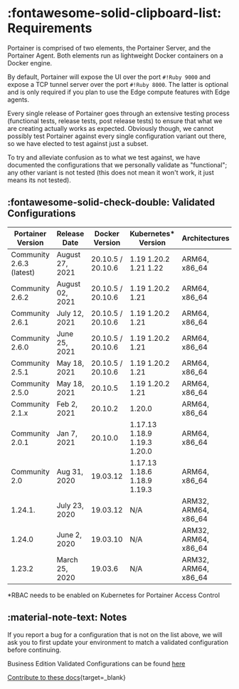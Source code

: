 # :fontawesome-solid-clipboard-list: Requirements
Portainer is comprised of two elements, the Portainer Server, and the Portainer Agent. Both elements run as lightweight Docker containers on a Docker engine.


By default, Portainer will expose the UI over the port `#!Ruby 9000` and expose a TCP tunnel server over the port `#!Ruby 8000`. The latter is optional and is only required if you plan to use the Edge compute features with Edge agents.

Every single release of Portainer goes through an extensive testing process (functional tests, release tests, post release tests) to ensure that what we are creating actually works as expected. Obviously though, we cannot possibly test Portainer against every single configuration variant out there, so we have elected to test against just a subset.

To try and alleviate confusion as to what we test against, we have documented the configurations that we personally validate as "functional"; any other variant is not tested (this does not mean it won't work, it just means its not tested). 

## :fontawesome-solid-check-double: Validated Configurations

| Portainer Version        | Release Date   | Docker Version | Kubernetes* Version           | Architectures       | 
|--------------------|--------------|----------------|--------------------|---------------|
| Community 2.6.3 (latest) | August 27, 2021| 20.10.5 / 20.10.6        | 1.19 1.20.2 1.21 1.22        | ARM64, x86_64        |
| Community 2.6.2          | August 02, 2021| 20.10.5 / 20.10.6        | 1.19 1.20.2 1.21             | ARM64, x86_64        |
| Community 2.6.1          | July 12, 2021  | 20.10.5 / 20.10.6        | 1.19 1.20.2 1.21             | ARM64, x86_64        |
| Community 2.6.0          | June 25, 2021  | 20.10.5 / 20.10.6        | 1.19 1.20.2 1.21             | ARM64, x86_64        |
| Community 2.5.1          | May 18, 2021   | 20.10.5 / 20.10.6        | 1.19 1.20.2 1.21             | ARM64, x86_64        |
| Community 2.5.0          | May 18, 2021   | 20.10.5        | 1.19 1.20.2 1.21             | ARM64, x86_64        |
| Community 2.1.x          | Feb 2, 2021    | 20.10.2        | 1.20.0                       | ARM64, x86_64        |
| Community 2.0.1          | Jan 7, 2021    | 20.10.0        | 1.17.13 1.18.9 1.19.3 1.20.0 | ARM64, x86_64        |
| Community 2.0            | Aug 31, 2020   | 19.03.12       | 1.17.13 1.18.6 1.18.9 1.19.3 | ARM64, x86_64        |
| 1.24.1.                  | July 23, 2020  | 19.03.12       | N/A                          | ARM32, ARM64, x86_64 |
| 1.24.0                   | June 2, 2020   | 19.03.10       | N/A                          | ARM32, ARM64, x86_64 |
| 1.23.2                   | March 25, 2020 | 19.03.6        | N/A                          | ARM32, ARM64, x86_64 |
                 
*RBAC needs to be enabled on Kubernetes for Portainer Access Control

## :material-note-text: Notes

If you report a bug for a configuration that is not on the list above, we will ask you to first update your environment to match a validated configuration before continuing.

Business Edition Validated Configurations can be found [here](https://documentation.portainer.io/v2.0-be/deploy/requirements/)

[Contribute to these docs](https://github.com/portainer/portainer-docs/blob/master/contributing.md){target=_blank}
